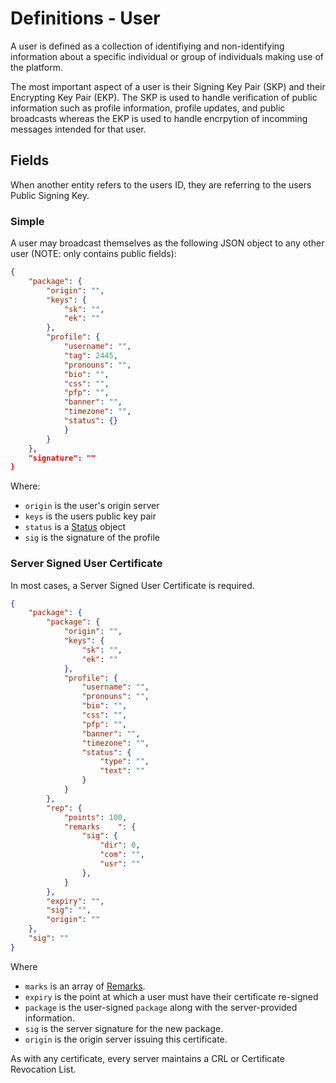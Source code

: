 # Definitions - User

A user is defined as a collection of identifiying and non-identifying information about a specific individual or group of individuals making use of the platform. 

The most important aspect of a user is their Signing Key Pair (SKP) and their Encrypting Key Pair (EKP). The SKP is used to handle verification of public information such as profile information, profile updates, and public broadcasts whereas the EKP is used to handle encrpytion of incomming messages intended for that user.

## Fields

When another entity refers to the users ID, they are referring to the users Public Signing Key.

### Simple

A user may broadcast themselves as the following JSON object to any other user (NOTE: only contains public fields):

```json
{
    "package": {
        "origin": "",
        "keys": {
            "sk": "",
            "ek": ""
        },
        "profile": {
            "username": "",
            "tag": 2445,
            "pronouns": "",
            "bio": "",
            "css": "",
            "pfp": "",
            "banner": "",
            "timezone": "",
            "status": {}
            }
        }
    },
    "signature": ""
}
```

Where:
- `origin` is the user's origin server
- `keys` is the users public key pair
- `status` is a [Status](./Status.md) object
- `sig` is the signature of the profile

### Server Signed User Certificate

In most cases, a Server Signed User Certificate is required. 

```json
{
    "package": {
        "package": {
            "origin": "",
            "keys": {
                "sk": "",
                "ek": ""
            },
            "profile": {
                "username": "",
                "pronouns": "",
                "bio": "",
                "css": "",
                "pfp": "",
                "banner": "",
                "timezone": "",
                "status": {
                    "type": "",
                    "text": ""
                }
            }
        },
        "rep": {
            "points": 100,
            "remarks    ": {
                "sig": {
                    "dir": 0,
                    "com": "",
                    "usr": ""   
                },
            }
        },
        "expiry": "",
        "sig": "",
        "origin": ""
    },
    "sig": ""
}
```

Where
- `marks` is an array of [Remarks](./Reputation/Remark.md).
- `expiry` is the point at which a user must have their certificate re-signed
- `package` is the user-signed `package` along with the server-provided information.
- `sig` is the server signature for the new package.
- `origin` is the origin server issuing this certificate.

As with any certificate, every server maintains a CRL or Certificate Revocation List.